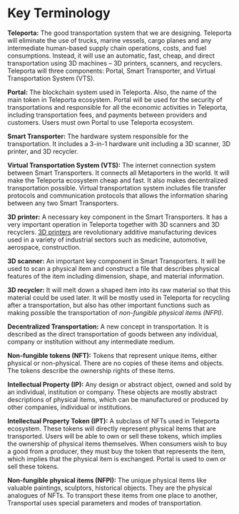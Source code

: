 # Key Terminology 

**Teleporta:** The good transportation system that we are designing. Teleporta will eliminate the use of trucks, marine vessels, cargo planes
and any intermediate human-based supply chain operations, costs, and fuel consumptions. 
Instead, it will use an automatic, fast, cheap, and direct transportation using 3D machines – 3D printers, scanners, and recyclers. 
Teleporta will three components: Portal, Smart Transporter, and Virtual Transportation System (VTS).

**Portal:** The blockchain system used in Teleporta. Also, the name of the main token in Teleporta ecosystem. 
Portal will be used for the security of transportations and responsible for all the economic activities in Teleporta, 
including transportation fees, and payments between providers and customers. Users must own Portal to use Teleporta ecosystem.   

**Smart Transporter:** The hardware system responsible for the transportation. It includes a 3-in-1 hardware unit including a 3D scanner, 3D printer, and 3D recycler.

**Virtual Transportation System (VTS):** The internet connection system between Smart Transporters. It connects all Metaporters in the world. 
It will make the Teleporta ecosystem cheap and fast. It also makes decentralized transportation possible. 
Virtual transportation system includes file transfer protocols and communication protocols that allows the information sharing between any two Smart Transporters.

**3D printer:** A necessary key component in the Smart Transporters. It has a very important operation in Teleporta together with 3D scanners and 3D recyclers. 
[3D printers](3D_Printers.md) are revolutionary additive manufacturing devices used in a variety of industrial sectors such as medicine, automotive, aerospace, construction.

**3D scanner:** An important key component in Smart Transporters. It will be used to scan a physical item and construct a file 
that describes physical features of the item including dimension, shape, and material information.

**3D recycler:** It will melt down a shaped item into its raw material so that this material could be used later. 
It will be mostly used in Teleporta for recycling after a transportation, 
but also has other important functions such as making possible the transportation of *non-fungible physical items (NFPI)*.

**Decentralized Transportation:** A new concept in transportation. 
It is described as the direct transportation of goods between any individual, company or institution without any intermediate medium.

**Non-fungible tokens (NFT):** Tokens that represent unique items, either physical or non-physical. 
There are no copies of these items and objects. The tokens describe the ownership rights of these items.

**Intellectual Property (IP):** Any design or abstract object, owned and sold by an individual, institution or company. 
These objects are mostly abstract descriptions of physical items, which can be manufactured or produced by other companies, individual or institutions.

**Intellectual Property Token (IPT):** A subclass of NFTs used in Teleporta ecosystem. 
These tokens will directly represent physical items that are transported. 
Users will be able to own or sell these tokens, which implies the ownership of physical items themselves. 
When consumers wish to buy a good from a producer, they must buy the token that represents the item, which implies that the physical item is exchanged. 
Portal is used to own or sell these tokens.

**Non-fungible physical items (NFPI):** The unique physical items like valuable paintings, sculptors, historical objects. 
They are the physical analogues of NFTs. To transport these items from one place to another, Transportal uses special parameters and modes of transportation.

